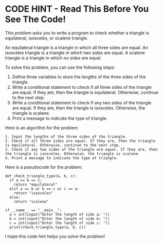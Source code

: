 # CODE HINT - Read This Before You See The Code!

This problem asks you to write a program to check whether a triangle is equilateral, isosceles, or scalene triangle.

An equilateral triangle is a triangle in which all three sides are equal. An isosceles triangle is a triangle in which two sides are equal. A scalene triangle is a triangle in which no sides are equal.

To solve this problem, you can use the following steps:

1. Define three variables to store the lengths of the three sides of the triangle.
2. Write a conditional statement to check if all three sides of the triangle are equal. If they are, then the triangle is equilateral. Otherwise, continue to the next step.
3. Write a conditional statement to check if any two sides of the triangle are equal. If they are, then the triangle is isosceles. Otherwise, the triangle is scalene.
4. Print a message to indicate the type of triangle.

Here is an algorithm for the problem:

```
1. Input the lengths of the three sides of the triangle.
2. Check if all three sides are equal. If they are, then the triangle is equilateral. Otherwise, continue to the next step.
3. Check if any two sides of the triangle are equal. If they are, then the triangle is isosceles. Otherwise, the triangle is scalene.
4. Print a message to indicate the type of triangle.
```

Here is a pseudocode for the problem:

```
def check_triangle_type(a, b, c):
  if a == b == c:
    return "equilateral"
  elif a == b or b == c or c == a:
    return "isosceles"
  else:
    return "scalene"

if __name__ == "__main__":
  a = int(input("Enter the length of side a: "))
  b = int(input("Enter the length of side b: "))
  c = int(input("Enter the length of side c: "))
  print(check_triangle_type(a, b, c))
```

I hope this code hint helps you solve the problem!